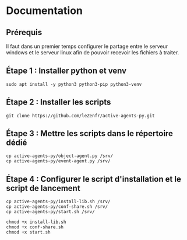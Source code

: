 # Documentation

## Prérequis 
Il faut dans un premier temps configurer le partage entre le serveur windows et le serveur linux afin de pouvoir recevoir les fichiers à traiter.

## Étape 1 : Installer python et venv 
```
sudo apt install -y python3 python3-pip python3-venv
```

## Étape 2 : Installer les scripts
```
git clone https://github.com/leZenfr/active-agents-py.git
```

## Étape 3 : Mettre les scripts dans le répertoire dédié
```
cp active-agents-py/object-agent.py /srv/
cp active-agents-py/event-agent.py /srv/
```

## Étape 4 : Configurer le script d'installation et le script de lancement
```
cp active-agents-py/install-lib.sh /srv/
cp active-agents-py/conf-share.sh /srv/
cp active-agents-py/start.sh /srv/

chmod +x install-lib.sh
chmod +x conf-share.sh
chmod +x start.sh
```

